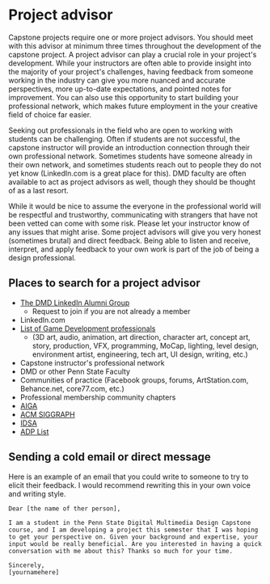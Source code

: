 # Project advisor

Capstone projects require one or more project advisors. You should meet with this advisor at minimum three times throughout the development of the capstone project. A project advisor can play a crucial role in your project's development. While your instructors are often able to provide insight into the majority of your project's challenges, having feedback from someone working in the industry can give you more nuanced and accurate perspectives, more up-to-date expectations, and pointed notes for improvement. You can also use this opportunity to start building your professional network, which makes future employment in the your creative field of choice far easier.

Seeking out professionals in the field who are open to working with students can be challenging. Often if students are not successful, the capstone instructor will provide an introduction connection through their own professional network. Sometimes students have someone already in their own network, and sometimes students reach out to people they do not yet know (LinkedIn.com is a great place for this). DMD faculty are often available to act as project advisors as well, though they should be thought of as a last resort. 

While it would be nice to assume the everyone in the professional world will be respectful and trustworthy, communicating with strangers that have not been vetted can come with some risk. Please let your instructor know of any issues that might arise. Some project advisors will give you very honest (sometimes brutal) and direct feedback. Being able to listen and receive, interpret, and apply feedback to your own work is part of the job of being a design professional.

## Places to search for a project advisor

* [The DMD LinkedIn Alumni Group](https://www.linkedin.com/groups/12200300/)
  * Request to join if you are not already a member
* LinkedIn.com
* [List of Game Development professionals](https://docs.google.com/spreadsheets/d/e/2PACX-1vRYveFAl_GuvBo0iuy3EvgPm0fWAGci-Z8e5CZ6hoYz9n8gcoK4dgE0RML-x0pWqRNjGqte-V7phtqB/pubhtml)
  * (3D art, audio, animation, art direction, character art, concept art, story, production, VFX, programming, MoCap, lighting, level design, environment artist, engineering, tech art, UI design, writing, etc.)
* Capstone instructor's professional network
* DMD or other Penn State Faculty
* Communities of practice (Facebook groups, forums, ArtStation.com, Behance.net, core77.com, etc.)
* Professional membership community chapters
 * [AIGA](https://www.aiga.org/)
 * [ACM SIGGRAPH](https://www.siggraph.org/)
 * [IDSA](https://www.idsa.org/)
* [ADP List](https://adplist.org/)

## Sending a cold email or direct message

Here is an example of an email that you could write to someone to try to elicit their feedback. I would recommend rewriting this in your own voice and writing style.

```
Dear [the name of ther person],

I am a student in the Penn State Digital Multimedia Design Capstone course, and I am developing a project this semester that I was hoping to get your perspective on. Given your background and expertise, your input would be really beneficial. Are you interested in having a quick conversation with me about this? Thanks so much for your time.

Sincerely,
[yournamehere]

```
